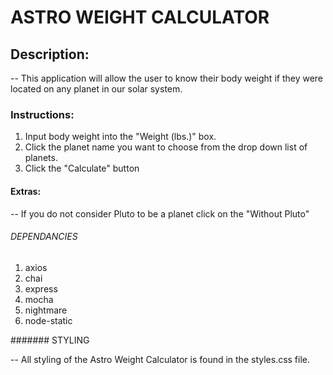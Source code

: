 # ASTRO WEIGHT CALCULATOR

## Description:

-- This application will allow the user to know their body weight if they were           located on any planet in our solar system.

### Instructions:

1. Input body weight into the "Weight (lbs.)" box.
2. Click the planet name you want to choose from the drop down list of planets.
3. Click the "Calculate" button

#### Extras:

-- If you do not consider Pluto to be a planet click on the "Without Pluto" 

###### DEPENDANCIES

1. axios
2. chai
3. express
4. mocha
5. nightmare
6. node-static

####### STYLING

-- All styling of the Astro Weight Calculator is found in the styles.css file.
